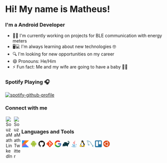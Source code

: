 # Hi! My name is Matheus!

### I'm a Android Developer 

- 📝🏢 I'm currently working on projects for BLE communication with energy meters
- 🖥💻 I'm always learning about new technologies 🤓
- 🔍 I'm looking for new opportunities on my career
- 😄 Pronouns: He/Him
- ⚡ Fun fact: Me and my wife are going to have a baby 👶🍼

### Spotify Playing 🎧
[![spotify-github-profile](https://spotify-github-profile.vercel.app/api/view?uid=12176532632&cover_image=true&theme=novatorem)](https://github.com/kittinan/spotify-github-profile)

### Connect with me
[<img align="left" style="margin:2px 2px" alt="SouzaMath LinkedIn" width="22px" src="https://cdn.jsdelivr.net/npm/simple-icons@v3/icons/linkedin.svg" />][linkedin]
[<img align="left" style="margin:2px 2px" alt="SouzaMath Twitter" width="22px" src="https://cdn.jsdelivr.net/npm/simple-icons@v3/icons/twitter.svg" />][twitter]

<br>

### Languages and Tools
<img align="left" src="icons/kotlin.png" style="margin:2px 2px" alt="kotlin" width="22px"/>
<img align="left" src="icons/android.svg" style="margin:2px 2px" alt="android" width="22px"/>
<img align="left" src="icons/github.svg" style="margin:2px 2px;" alt="github" width="22px"/>
<img align="left" src="icons/git.svg" style="margin:2px 2px" alt="git" width="22px"/>
<img align="left" src="icons/google.svg" style="margin:2px 2px" alt="google tools" width="22px"/>
<img align="left" src="icons/gradle.svg" style="margin:2px 2px" alt="gradle" width="22px"/>
<img align="left" src="icons/java.svg" style="margin:2px 2px" alt="java" width="22px"/>
<img align="left" src="icons/linux.svg" style="margin:2px 2px" alt="linux" width="22px"/>
<img align="left" src="icons/mysql.svg" style="margin:2px 2px" alt="mysql" width="22px"/>
<img align="left" src="icons/trello.svg" style="margin:2px 2px" alt="trello" width="22px"/>
<img align="left" src="icons/ubuntu.svg" style="margin:2px 2px" alt="ubuntu" width="22px"/>


[twitter]: https://twitter.com/matheussouzatw
[linkedin]: https://www.linkedin.com/in/matheus-souza-73700a190/

